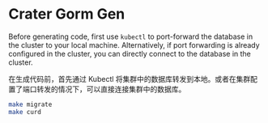 # Crater Gorm Gen

Before generating code, first use `kubectl` to port-forward the database in the cluster to your local machine. Alternatively, if port forwarding is already configured in the cluster, you can directly connect to the database in the cluster.


在生成代码前，首先通过 Kubectl 将集群中的数据库转发到本地。或者在集群配置了端口转发的情况下，可以直接连接集群中的数据库。

```bash
make migrate
make curd
```
